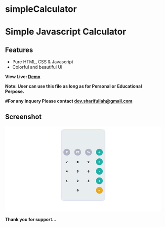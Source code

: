 # simpleCalculator

<h1>Simple Javascript Calculator</h1>

<h2>Features</h2>
<ul>
  <li>Pure HTML, CSS & Javascript</li>
  <li>Colorful and beautiful UI</li>
</ul>



<strong>View Live: <a href="https://devsharif.github.io/simpleCalculator">Demo</a>

<strong>Note: </strong>User can use this file as long as for Personal or Educational Perpose.

#For any Inquery Please contact dev.sharifullah@gmail.com

<h2>Screenshot</h2>

 <img src="https://raw.githubusercontent.com/devsharif/simpleCalculator/master/calculator01.jpg" alt="Simple Javascript Calculator">

Thank you for support...
